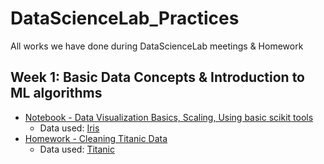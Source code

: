 # DataScienceLab_Practices
All works we have done during DataScienceLab meetings &amp; Homework

## Week 1: Basic Data Concepts & Introduction to ML algorithms

- [Notebook - Data Visualization Basics, Scaling, Using basic scikit tools]()
	- Data used: [Iris](https://www.kaggle.com/uciml/iris)
- [Homework - Cleaning Titanic Data]()
	- Data used: [Titanic](https://www.kaggle.com/c/titanic/data)

